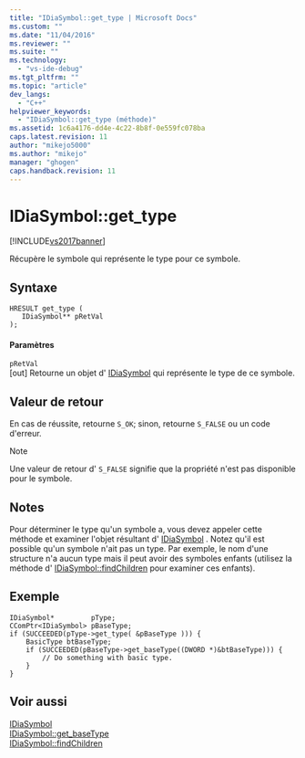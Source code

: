 ```yaml
---
title: "IDiaSymbol::get_type | Microsoft Docs"
ms.custom: ""
ms.date: "11/04/2016"
ms.reviewer: ""
ms.suite: ""
ms.technology: 
  - "vs-ide-debug"
ms.tgt_pltfrm: ""
ms.topic: "article"
dev_langs: 
  - "C++"
helpviewer_keywords: 
  - "IDiaSymbol::get_type (méthode)"
ms.assetid: 1c6a4176-dd4e-4c22-8b8f-0e559fc078ba
caps.latest.revision: 11
author: "mikejo5000"
ms.author: "mikejo"
manager: "ghogen"
caps.handback.revision: 11
---
```

# IDiaSymbol::get_type
[!INCLUDE[vs2017banner](../../code-quality/includes/vs2017banner.md)]

Récupère le symbole qui représente le type pour ce symbole.  
  
## Syntaxe  
  
```cpp#  
HRESULT get_type (   
   IDiaSymbol** pRetVal  
);  
```  
  
#### Paramètres  
 `pRetVal`  
 \[out\]  Retourne un objet d' [IDiaSymbol](../../debugger/debug-interface-access/idiasymbol.md) qui représente le type de ce symbole.  
  
## Valeur de retour  
 En cas de réussite, retourne `S_OK`; sinon, retourne `S_FALSE` ou un code d'erreur.  
  
> [!NOTE]
>  Une valeur de retour d' `S_FALSE` signifie que la propriété n'est pas disponible pour le symbole.  
  
## Notes  
 Pour déterminer le type qu'un symbole a, vous devez appeler cette méthode et examiner l'objet résultant d' [IDiaSymbol](../../debugger/debug-interface-access/idiasymbol.md) .  Notez qu'il est possible qu'un symbole n'ait pas un type.  Par exemple, le nom d'une structure n'a aucun type mais il peut avoir des symboles enfants \(utilisez la méthode d' [IDiaSymbol::findChildren](../../debugger/debug-interface-access/idiasymbol-findchildren.md) pour examiner ces enfants\).  
  
## Exemple  
  
```cpp#  
IDiaSymbol*         pType;  
CComPtr<IDiaSymbol> pBaseType;  
if (SUCCEEDED(pType->get_type( &pBaseType ))) {  
    BasicType btBaseType;  
    if (SUCCEEDED(pBaseType->get_baseType((DWORD *)&btBaseType))) {  
        // Do something with basic type.  
    }  
}  
```  
  
## Voir aussi  
 [IDiaSymbol](../../debugger/debug-interface-access/idiasymbol.md)   
 [IDiaSymbol::get\_baseType](../../debugger/debug-interface-access/idiasymbol-get-basetype.md)   
 [IDiaSymbol::findChildren](../../debugger/debug-interface-access/idiasymbol-findchildren.md)